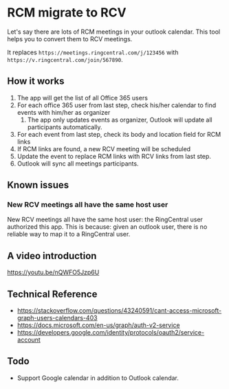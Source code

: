 # RCM migrate to RCV

Let's say there are lots of RCM meetings in your outlook calendar. This tool helps you to convert them to RCV meetings.

It replaces `https://meetings.ringcentral.com/j/123456` with `https://v.ringcentral.com/join/567890`.


## How it works

1. The app will get the list of all Office 365 users
1. For each office 365 user from last step, check his/her calendar to find events with him/her as organizer
    1. The app only updates events as organizer, Outlook will update all participants automatically.
1. For each event from last step, check its body and location field for RCM links
1. If RCM links are found, a new RCV meeting will be scheduled
1. Update the event to replace RCM links with RCV links from last step.
1. Outlook will sync all meetings participants.


## Known issues

### New RCV meetings all have the same host user

New RCV meetings all have the same host user: the RingCentral user authorized this app. 
This is because: given an outlook user, there is no reliable way to map it to a RingCentral user.


## A video introduction

https://youtu.be/nQWFO5Jzp6U


## Technical Reference

- https://stackoverflow.com/questions/43240591/cant-access-microsoft-graph-users-calendars-403
- https://docs.microsoft.com/en-us/graph/auth-v2-service
- https://developers.google.com/identity/protocols/oauth2/service-account


## Todo

- Support Google calendar in addition to Outlook calendar.
